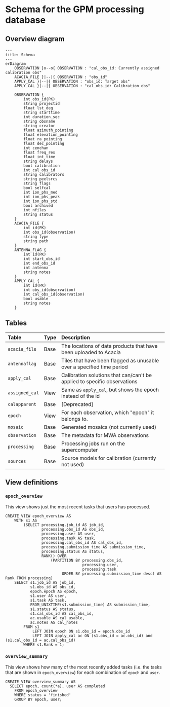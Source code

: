 # Schema for the GPM processing database

## Overview diagram

```mermaid
---
title: Schema
---
erDiagram
    OBSERVATION }o--o{ OBSERVATION : "cal_obs_id: Currently assigned calibration obs"
    ACACIA_FILE }|--|{ OBSERVATION : "obs_id"
    APPLY_CAL }|--|{ OBSERVATION : "obs_id: Target obs"
    APPLY_CAL }|--|{ OBSERVATION : "cal_obs_id: Calibration obs"

    OBSERVATION {
        int obs_id(PK)
        string projectid
        float lst_deg
        string starttime
        int duration_sec
        string obsname
        string creator
        float azimuth_pointing
        float elevation_pointing
        float ra_pointing
        float dec_pointing
        int cenchan
        float freq_res
        float int_time
        string delays
        bool calibration
        int cal_obs_id
        string calibrators
        string peelsrcs
        string flags
        bool selfcal
        int ion_phs_med
        int ion_phs_peak
        int ion_phs_std
        bool archived
        int nfiles
        string status
    }
    ACACIA_FILE {
        int id(PK)
        int obs_id(observation)
        string type
        string path
    }
    ANTENNA_FLAG {
        int id(PK)
        int start_obs_id
        int end_obs_id
        int antenna
        string notes
    }
    APPLY_CAL {
        int id(PK)
        int obs_id(observation)
        int cal_obs_id(observation)
        bool usable
        string notes
    }
```

## Tables

| Table | Type | Description |
| :---- | :--- | :---------- |
| `acacia_file`  | Base | The locations of data products that have been uploaded to Acacia |
| `antennaflag`  | Base | Tiles that have been flagged as unusable over a specified time period |
| `apply_cal`    | Base | Calibration solutions that can/can't be applied to specific observations |
| `assigned_cal` | View | Same as `apply_cal`, but shows the epoch instead of the id |
| `calapparent`  | Base | [Deprecated] |
| `epoch`        | View | For each observation, which "epoch" it belongs to. |
| `mosaic`       | Base | Generated mosaics (not currently used) |
| `observation`  | Base | The metadata for MWA observations |
| `processing`   | Base | Processing jobs run on the supercomputer |
| `sources`      | Base | Source models for calibration (currently not used) |

## View definitions

### `epoch_overview`

This view shows just the most recent tasks that users has processed.

```
CREATE VIEW epoch_overview AS
    WITH s1 AS
        (SELECT processing.job_id AS job_id,
                processing.obs_id AS obs_id,
                processing.user AS user,
                processing.task AS task,
                processing.cal_obs_id AS cal_obs_id,
                processing.submission_time AS submission_time,
                processing.status AS status,
                RANK() OVER
                    (PARTITION BY processing.obs_id,
                                  processing.user,
                                  processing.task
                         ORDER BY processing.submission_time desc) AS Rank FROM processing)
    SELECT s1.job_id AS job_id,
           s1.obs_id AS obs_id,
           epoch.epoch AS epoch,
           s1.user AS user,
           s1.task AS task,
           FROM_UNIXTIME(s1.submission_time) AS submission_time,
           s1.status AS status,
           s1.cal_obs_id AS cal_obs_id,
           ac.usable AS cal_usable,
           ac.notes AS cal_notes
        FROM s1
            LEFT JOIN epoch ON s1.obs_id = epoch.obs_id
            LEFT JOIN apply_cal ac ON (s1.obs_id = ac.obs_id) and (s1.cal_obs_id = ac.cal_obs_id)
        WHERE s1.Rank = 1;
```

### `overview_summary`

This view shows how many of the most recently added tasks (i.e. the tasks that are shown in `epoch_overview`) for each combination of `epoch` and `user`.

```
CREATE VIEW overview_summary AS
  SELECT epoch, count(*a), user AS completed
    FROM epoch_overview
    WHERE status = 'finished'
    GROUP BY epoch, user;
```
